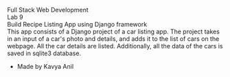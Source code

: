 Full Stack Web Development <br>
Lab 9 <br>
Build Recipe Listing App using Django framework <br>
This app consists of a Django project of a car listing app. The project takes in an input of a car's photo and details, and adds it to the list of cars on the webpage. All the car details are listed. Additionally, all the data of the cars is saved in sqlite3 database.<br>

- Made by Kavya Anil
